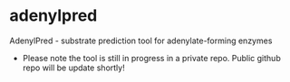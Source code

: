 # adenylpred
AdenylPred - substrate prediction tool for adenylate-forming enzymes

* Please note the tool is still in progress in a private repo. Public github repo will be update shortly!
